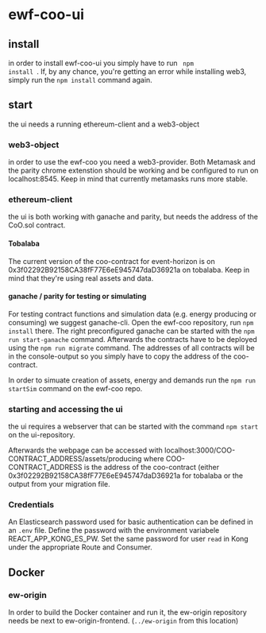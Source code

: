 # ewf-coo-ui

## install

in order to install ewf-coo-ui you simply have to run
<code> npm install </code>. If, by any chance, you're getting an error while installing web3, simply run the <code>npm install</code> command again. 

## start
the ui needs a running ethereum-client and a web3-object

### web3-object
in order to use the ewf-coo you need a web3-provider. Both Metamask and the parity chrome extenstion should be working and be configured to run on localhost:8545. Keep in mind that currently metamasks runs more stable. 

### ethereum-client
the ui is both working with ganache and parity, but needs the address of the CoO.sol contract. 

#### Tobalaba
The current version of the coo-contract for event-horizon is on 0x3f02292B92158CA38fF77E6eE945747daD36921a on tobalaba. Keep in mind that they're using real assets and data. 

#### ganache / parity for testing or simulating
For testing contract functions and simulation data (e.g. energy producing or consuming) we suggest ganache-cli. Open the ewf-coo repository, run <code>npm install</code> there.
The right preconfigured ganache can be started with the <code>npm run start-ganache</code> command. Afterwards the contracts have to be deployed using the <code>npm run migrate</code> command. The addresses of all contracts will be in the console-output so you simply have to copy the address of the coo-contract. 

In order to simuate creation of assets, energy and demands run the <code>npm run startSim</code> command on the ewf-coo repo. 

### starting and accessing the ui
the ui requires a webserver that can be started with the command <code>npm start</code> on the ui-repository. 

Afterwards the webpage can be accessed with localhost:3000/COO-CONTRACT_ADDRESS/assets/producing where COO-CONTRACT_ADDRESS is the address of the coo-contract (either 0x3f02292B92158CA38fF77E6eE945747daD36921a for tobalaba or the output from your migration file. 

### Credentials
An Elasticsearch password used for basic authentication can be defined in an `.env` file. Define the password with the environment variabele REACT_APP_KONG_ES_PW. Set the same password for user `read` in Kong under the appropriate Route and Consumer.

## Docker

### ew-origin
In order to build the Docker container and run it, the ew-origin repository needs be next to ew-origin-frontend. (`../ew-origin` from this location)